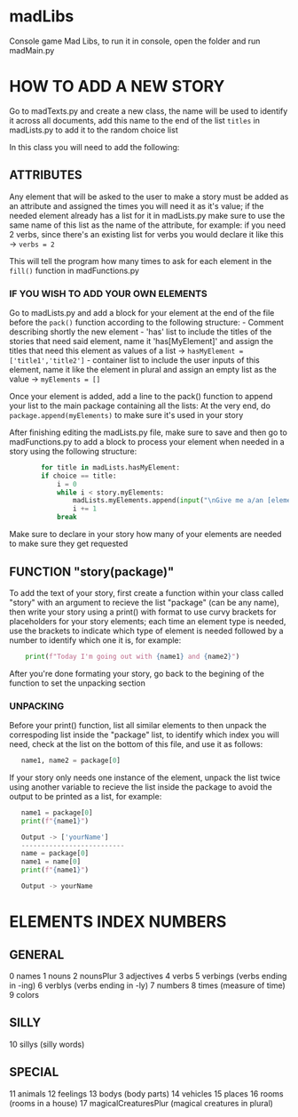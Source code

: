 # madLibs
Console game Mad Libs, to run it in console, open the folder and run madMain.py

# HOW TO ADD A NEW STORY

Go to madTexts.py and create a new class, the name will be used to identify it across all documents, add this name to the end of
the list `titles` in madLists.py to add it to the random choice list

In this class you will need to add the following:

## ATTRIBUTES
  Any element that will be asked to the user to make a story must be added as an attribute and assigned the times you will need
  it as it's value; if the needed element already has a list for it in madLists.py make sure to use the same name of this list
  as the name of the attribute, for example:
      if you need 2 verbs, since there's an existing list for verbs you would declare it like this -> `verbs = 2`

  This will tell the program how many times to ask for each element in the `fill()` function in madFunctions.py
  
### IF YOU WISH TO ADD YOUR OWN ELEMENTS
  Go to madLists.py and add a block for your element at the end of the file before the `pack()` function according to the following
  structure:
      - Comment describing shortly the new element
      - 'has' list to include the titles of the stories that need said element, name it 'has[MyElement]' and assign the titles that
      need this element as values of a list -> `hasMyElement = ['title1','title2']`
      - container list to include the user inputs of this element, name it like the element in plural and assign an empty list as
      the value -> `myElements = []`

  Once your element is added, add a line to the pack() function to append your list to the main package containing all the lists:
  At the very end, do `package.append(myElements)` to make sure it's used in your story

  After finishing editing the madLists.py file, make sure to save and then go to madFunctions.py to add a block to process your element
  when needed in a story using the following structure:

```python
        for title in madLists.hasMyElement:
        if choice == title:
            i = 0
            while i < story.myElements:
                madLists.myElements.append(input("\nGive me a/an [element]\n"))
                i += 1
            break
```
            
  Make sure to declare in your story how many of your elements are needed to make sure they get requested
  
## FUNCTION "story(package)"
  To add the text of your story, first create a function within your class called "story" with an argument to recieve the list
  "package" (can be any name), then write your story using a print() with format to use curvy brackets for placeholders for your story
  elements; each time an element type is needed, use the brackets to indicate which type of element is needed followed by a number
  to identify which one it is, for example:

  ```python
      print(f"Today I'm going out with {name1} and {name2}")
 ```

  After you're done formating your story, go back to the begining of the function to set the unpacking section

### UNPACKING
  Before your print() function, list all similar elements to then unpack the correspoding list inside the "package" list, to identify
  which index you will need, check at the list on the bottom of this file, and use it as follows:

   ```python
      name1, name2 = package[0]
   ```

  If your story only needs one instance of the element, unpack the list twice using another variable to recieve the list inside the package
  to avoid the output to be printed as a list, for example:

   ```python
      name1 = package[0]
      print(f"{name1}")

      Output -> ['yourName']
      --------------------------
      name = package[0]
      name1 = name[0]
      print(f"{name1}")

      Output -> yourName
   ```
            
# ELEMENTS INDEX NUMBERS
## GENERAL
0   names
1   nouns
2   nounsPlur
3   adjectives
4   verbs
5   verbings (verbs ending in -ing)
6   verblys (verbs ending in -ly)
7   numbers
8   times (measure of time)
9   colors

## SILLY
10  sillys (silly words)

## SPECIAL
11  animals
12  feelings
13  bodys (body parts)
14  vehicles
15  places
16  rooms (rooms in a house)
17  magicalCreaturesPlur (magical creatures in plural)
